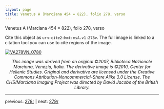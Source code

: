 ```yaml
---
layout: page
title: Venetus A (Marciana 454 = 822), folio 278, verso
---
```


Venetus A (Marciana 454 = 822), folio 278, verso

Cite this object as `urn:cite2:hmt:msA.v1:278v`.  The full image is linked to a citation tool you can use to cite regions of the image.

[![VA278VN_0780](http://www.homermultitext.org/iipsrv?IIIF=/project/homer/pyramidal/deepzoom/hmt/vaimg/2017a/VA278VN_0780.tif/full/800,/0/default.jpg)](http://www.homermultitext.org/ict2/?urn=urn:cite2:hmt:vaimg.2017a:VA278VN_0780) 

<p style="text-align: center; font-style: italic;">This image was derived from an original ©2007, Biblioteca Nazionale Marciana, Venezia, Italia. The derivative image is ©2010, Center for Hellenic Studies. Original and derivative are licensed under the Creative Commons Attribution-Noncommercial-Share Alike 3.0 License. The CHS/Marciana Imaging Project was directed by David Jacobs of the British Library.</p>

---

previous: [278r](../278r/) | next: [279r](../279r/)